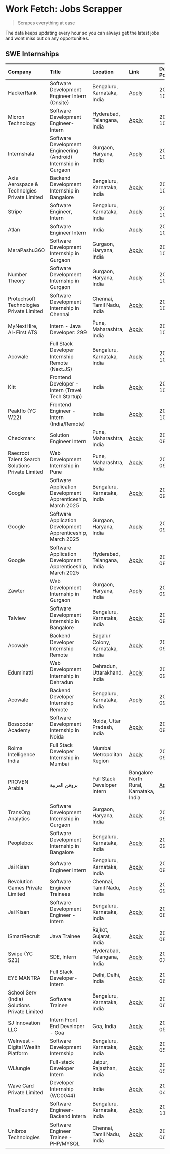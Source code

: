 # Work Fetch: Jobs Scrapper
> Scrapes everything at ease

The data keeps updating every hour so you can always get the latest jobs and wont miss out on any opportunities.

## SWE Internships
<!--START_SECTION:workfetch-->
| Company                                          | Title                                                            | Location                                | Link                                                                                                                                                                                                                                                                            | Date Posted   |
|:-------------------------------------------------|:-----------------------------------------------------------------|:----------------------------------------|:--------------------------------------------------------------------------------------------------------------------------------------------------------------------------------------------------------------------------------------------------------------------------------|:--------------|
| HackerRank                                       | Software Development Engineer Intern (Onsite)                    | Bengaluru, Karnataka, India             | [Apply](https://in.linkedin.com/jobs/view/software-development-engineer-intern-onsite-at-hackerrank-4040131804?position=21&pageNum=0&refId=TMlj2KPA%2B9gQjDVBfBXriw%3D%3D&trackingId=cxb2HffJkkEizWyu%2B6wxtA%3D%3D)                                                            | 2024-10-07    |
| Micron Technology                                | Software Development Engineer-Intern                             | Hyderabad, Telangana, India             | [Apply](https://in.linkedin.com/jobs/view/software-development-engineer-intern-at-micron-technology-4042568419?position=42&pageNum=0&refId=TMlj2KPA%2B9gQjDVBfBXriw%3D%3D&trackingId=cC3ZP47S8GQI10ItqL6WeA%3D%3D)                                                              | 2024-10-07    |
| Internshala                                      | Software Development Engineering (Android) Internship in Gurgaon | Gurgaon, Haryana, India                 | [Apply](https://in.linkedin.com/jobs/view/software-development-engineering-android-internship-in-gurgaon-at-internshala-4043996988?position=15&pageNum=0&refId=TMlj2KPA%2B9gQjDVBfBXriw%3D%3D&trackingId=%2FhGrLSKKBl8caKunfFJRXA%3D%3D)                                        | 2024-10-06    |
| Axis Aerospace & Technolgies Private Limited     | Backend Development Internship in Bangalore                      | Bengaluru, Karnataka, India             | [Apply](https://in.linkedin.com/jobs/view/backend-development-internship-in-bangalore-at-axis-aerospace-technolgies-private-limited-4043996963?position=33&pageNum=0&refId=TMlj2KPA%2B9gQjDVBfBXriw%3D%3D&trackingId=H%2BJPWP9%2BbhPZlIsaA6l5SA%3D%3D)                          | 2024-10-06    |
| Stripe                                           | Software Engineer, Intern                                        | Bengaluru, Karnataka, India             | [Apply](https://in.linkedin.com/jobs/view/software-engineer-intern-at-stripe-4008214242?position=5&pageNum=0&refId=TMlj2KPA%2B9gQjDVBfBXriw%3D%3D&trackingId=DTYE3mAkqfNXxpsl8QqFgg%3D%3D)                                                                                      | 2024-10-05    |
| Atlan                                            | Software Engineer Intern                                         | India                                   | [Apply](https://in.linkedin.com/jobs/view/software-engineer-intern-at-atlan-4040478822?position=18&pageNum=0&refId=TMlj2KPA%2B9gQjDVBfBXriw%3D%3D&trackingId=DC8ezBV7GCkJ%2BuFt%2FhzfaQ%3D%3D)                                                                                  | 2024-10-04    |
| MeraPashu360                                     | Software Development Internship in Gurgaon                       | Gurgaon, Haryana, India                 | [Apply](https://in.linkedin.com/jobs/view/software-development-internship-in-gurgaon-at-merapashu360-4042419113?position=23&pageNum=0&refId=TMlj2KPA%2B9gQjDVBfBXriw%3D%3D&trackingId=C1vyOPsfNSE1BdoW9nEz%2BQ%3D%3D)                                                           | 2024-10-04    |
| Number Theory                                    | Software Development Internship in Gurgaon                       | Gurgaon, Haryana, India                 | [Apply](https://in.linkedin.com/jobs/view/software-development-internship-in-gurgaon-at-number-theory-4042414715?position=27&pageNum=0&refId=TMlj2KPA%2B9gQjDVBfBXriw%3D%3D&trackingId=giHGhtVNxs3NqE3SgxFDtQ%3D%3D)                                                            | 2024-10-04    |
| Protechsoft Technologies Private Limited         | Software Development Internship in Chennai                       | Chennai, Tamil Nadu, India              | [Apply](https://in.linkedin.com/jobs/view/software-development-internship-in-chennai-at-protechsoft-technologies-private-limited-4042416658?position=30&pageNum=0&refId=TMlj2KPA%2B9gQjDVBfBXriw%3D%3D&trackingId=ysr3Viy48KHTfPNt8W2ufQ%3D%3D)                                 | 2024-10-04    |
| MyNextHire, AI-First ATS                         | Intern - Java Developer: 299                                     | Pune, Maharashtra, India                | [Apply](https://in.linkedin.com/jobs/view/intern-java-developer-299-at-mynexthire-ai-first-ats-4040867640?position=39&pageNum=0&refId=TMlj2KPA%2B9gQjDVBfBXriw%3D%3D&trackingId=uh8WDDMgA63z7NhhFIVQ4w%3D%3D)                                                                   | 2024-10-04    |
| Acowale                                          | Full Stack Developer Internship Remote (Next.JS)                 | Bengaluru, Karnataka, India             | [Apply](https://in.linkedin.com/jobs/view/full-stack-developer-internship-remote-next-js-at-acowale-4041816227?position=26&pageNum=0&refId=TMlj2KPA%2B9gQjDVBfBXriw%3D%3D&trackingId=BBfQwmQ6WRMUX1ZvCdjSEQ%3D%3D)                                                              | 2024-10-03    |
| Kitt                                             | Frontend Developer - Intern (Travel Tech Startup)                | India                                   | [Apply](https://in.linkedin.com/jobs/view/frontend-developer-intern-travel-tech-startup-at-kitt-4041869885?position=55&pageNum=0&refId=TMlj2KPA%2B9gQjDVBfBXriw%3D%3D&trackingId=NmGupTL9UpEmMESMM2nYfg%3D%3D)                                                                  | 2024-10-03    |
| Peakflo (YC W22)                                 | Frontend Engineer - Intern (India/Remote)                        | India                                   | [Apply](https://in.linkedin.com/jobs/view/frontend-engineer-intern-india-remote-at-peakflo-yc-w22-4037729755?position=9&pageNum=0&refId=TMlj2KPA%2B9gQjDVBfBXriw%3D%3D&trackingId=aKPyQMYvHE5i7vsui15EsQ%3D%3D)                                                                 | 2024-10-01    |
| Checkmarx                                        | Solution Engineer Intern                                         | Pune, Maharashtra, India                | [Apply](https://in.linkedin.com/jobs/view/solution-engineer-intern-at-checkmarx-4036405936?position=38&pageNum=0&refId=TMlj2KPA%2B9gQjDVBfBXriw%3D%3D&trackingId=stjHubai2NdhQS0lf%2FN6XA%3D%3D)                                                                                | 2024-09-27    |
| Raecroot Talent Search Solutions Private Limited | Web Development Internship in Pune                               | Pune, Maharashtra, India                | [Apply](https://in.linkedin.com/jobs/view/web-development-internship-in-pune-at-raecroot-talent-search-solutions-private-limited-4034584677?position=37&pageNum=0&refId=TMlj2KPA%2B9gQjDVBfBXriw%3D%3D&trackingId=T89yE9Z5nvP47jHl2dn0uw%3D%3D)                                 | 2024-09-26    |
| Google                                           | Software Application Development Apprenticeship, March 2025      | Bengaluru, Karnataka, India             | [Apply](https://in.linkedin.com/jobs/view/software-application-development-apprenticeship-march-2025-at-google-4032957527?position=2&pageNum=0&refId=TMlj2KPA%2B9gQjDVBfBXriw%3D%3D&trackingId=xFvCb8ZIb5jMfdEA6meirw%3D%3D)                                                    | 2024-09-24    |
| Google                                           | Software Application Development Apprenticeship, March 2025      | Gurgaon, Haryana, India                 | [Apply](https://in.linkedin.com/jobs/view/software-application-development-apprenticeship-march-2025-at-google-4032958554?position=3&pageNum=0&refId=TMlj2KPA%2B9gQjDVBfBXriw%3D%3D&trackingId=hOgQ65pgiQdsNmWONyvhwg%3D%3D)                                                    | 2024-09-24    |
| Google                                           | Software Application Development Apprenticeship, March 2025      | Hyderabad, Telangana, India             | [Apply](https://in.linkedin.com/jobs/view/software-application-development-apprenticeship-march-2025-at-google-4032957528?position=4&pageNum=0&refId=TMlj2KPA%2B9gQjDVBfBXriw%3D%3D&trackingId=fa2TBvorykwyE0UZX78YGg%3D%3D)                                                    | 2024-09-24    |
| Zawter                                           | Web Development Internship in Gurgaon                            | Gurgaon, Haryana, India                 | [Apply](https://in.linkedin.com/jobs/view/web-development-internship-in-gurgaon-at-zawter-4034405278?position=57&pageNum=0&refId=TMlj2KPA%2B9gQjDVBfBXriw%3D%3D&trackingId=WiTav6xQRTTGfWtTgvQYqQ%3D%3D)                                                                        | 2024-09-24    |
| Talview                                          | Software Development Internship in Bangalore                     | Bengaluru, Karnataka, India             | [Apply](https://in.linkedin.com/jobs/view/software-development-internship-in-bangalore-at-talview-4033703077?position=8&pageNum=0&refId=TMlj2KPA%2B9gQjDVBfBXriw%3D%3D&trackingId=zJsw2Ng575csdGcHBUNcbw%3D%3D)                                                                 | 2024-09-23    |
| Acowale                                          | Backend Developer Internship Remote                              | Bagalur Colony, Karnataka, India        | [Apply](https://in.linkedin.com/jobs/view/backend-developer-internship-remote-at-acowale-4030088707?position=13&pageNum=0&refId=TMlj2KPA%2B9gQjDVBfBXriw%3D%3D&trackingId=J5wTVkg6kw0EtQ0Km%2FYV4w%3D%3D)                                                                       | 2024-09-21    |
| Eduminatti                                       | Web Development Internship in Dehradun                           | Dehradun, Uttarakhand, India            | [Apply](https://in.linkedin.com/jobs/view/web-development-internship-in-dehradun-at-eduminatti-4032105381?position=17&pageNum=0&refId=TMlj2KPA%2B9gQjDVBfBXriw%3D%3D&trackingId=arsgpFIGsKeO248zB33nTA%3D%3D)                                                                   | 2024-09-21    |
| Acowale                                          | Backend Developer Internship Remote                              | Bengaluru, Karnataka, India             | [Apply](https://in.linkedin.com/jobs/view/backend-developer-internship-remote-at-acowale-4030975489?position=7&pageNum=0&refId=TMlj2KPA%2B9gQjDVBfBXriw%3D%3D&trackingId=e5ckKFO0Q3O%2FriiD87rLMw%3D%3D)                                                                        | 2024-09-20    |
| Bosscoder Academy                                | Software Development Internship in Noida                         | Noida, Uttar Pradesh, India             | [Apply](https://in.linkedin.com/jobs/view/software-development-internship-in-noida-at-bosscoder-academy-4031161323?position=11&pageNum=0&refId=TMlj2KPA%2B9gQjDVBfBXriw%3D%3D&trackingId=mpQQIIPLdAKDzH6RzkEU3A%3D%3D)                                                          | 2024-09-20    |
| Roima Intelligence India                         | Full Stack Developer Internship in Mumbai                        | Mumbai Metropolitan Region              | [Apply](https://in.linkedin.com/jobs/view/full-stack-developer-internship-in-mumbai-at-roima-intelligence-india-4031159544?position=50&pageNum=0&refId=TMlj2KPA%2B9gQjDVBfBXriw%3D%3D&trackingId=iuXt2DSRUpad18BgxGzW%2Fg%3D%3D)                                                | 2024-09-20    |
| PROVEN Arabia | بروفن العربية                    | Full Stack Developer Intern                                      | Bangalore North Rural, Karnataka, India | [Apply](https://in.linkedin.com/jobs/view/full-stack-developer-intern-at-proven-arabia-%D8%A8%D8%B1%D9%88%D9%81%D9%86-%D8%A7%D9%84%D8%B9%D8%B1%D8%A8%D9%8A%D8%A9-4028862862?position=58&pageNum=0&refId=TMlj2KPA%2B9gQjDVBfBXriw%3D%3D&trackingId=RHtxgq1jXCPvXIG92NKrNg%3D%3D) | 2024-09-17    |
| TransOrg Analytics                               | Software Development Internship in Gurgaon                       | Gurgaon, Haryana, India                 | [Apply](https://in.linkedin.com/jobs/view/software-development-internship-in-gurgaon-at-transorg-analytics-4024791052?position=56&pageNum=0&refId=TMlj2KPA%2B9gQjDVBfBXriw%3D%3D&trackingId=P2c5%2F8Ieu95%2FVPPScSpsNg%3D%3D)                                                   | 2024-09-12    |
| Peoplebox                                        | Software Development Internship in Bangalore                     | Bengaluru, Karnataka, India             | [Apply](https://in.linkedin.com/jobs/view/software-development-internship-in-bangalore-at-peoplebox-4022411601?position=12&pageNum=0&refId=TMlj2KPA%2B9gQjDVBfBXriw%3D%3D&trackingId=E6I9U9CuvR5qdDLJjZzJxg%3D%3D)                                                              | 2024-09-10    |
| Jai Kisan                                        | Software Engineer Intern                                         | Bengaluru, Karnataka, India             | [Apply](https://in.linkedin.com/jobs/view/software-engineer-intern-at-jai-kisan-4024075360?position=35&pageNum=0&refId=TMlj2KPA%2B9gQjDVBfBXriw%3D%3D&trackingId=8r4Ps9Ng7%2FiCUQnwHgLQMw%3D%3D)                                                                                | 2024-09-09    |
| Revolution Games Private Limited                 | Software Engineer Trainees                                       | Chennai, Tamil Nadu, India              | [Apply](https://in.linkedin.com/jobs/view/software-engineer-trainees-at-revolution-games-private-limited-4015912927?position=31&pageNum=0&refId=TMlj2KPA%2B9gQjDVBfBXriw%3D%3D&trackingId=tIzviF%2BZE9GrPKDq6AloDQ%3D%3D)                                                       | 2024-09-02    |
| Jai Kisan                                        | Software Development Engineer - Intern                           | Bengaluru, Karnataka, India             | [Apply](https://in.linkedin.com/jobs/view/software-development-engineer-intern-at-jai-kisan-4027288169?position=25&pageNum=0&refId=TMlj2KPA%2B9gQjDVBfBXriw%3D%3D&trackingId=3iysF%2BrOPo%2F%2BJ4XHbTomYQ%3D%3D)                                                                | 2024-08-22    |
| iSmartRecruit                                    | Java Trainee                                                     | Rajkot, Gujarat, India                  | [Apply](https://in.linkedin.com/jobs/view/java-trainee-at-ismartrecruit-3992301825?position=32&pageNum=0&refId=TMlj2KPA%2B9gQjDVBfBXriw%3D%3D&trackingId=SJuXReLTGNg64WIrLCV3Dw%3D%3D)                                                                                          | 2024-08-06    |
| Swipe (YC S21)                                   | SDE, Intern                                                      | Hyderabad, Telangana, India             | [Apply](https://in.linkedin.com/jobs/view/sde-intern-at-swipe-yc-s21-3980368092?position=41&pageNum=0&refId=TMlj2KPA%2B9gQjDVBfBXriw%3D%3D&trackingId=7fbt1PALvdECvkqsqoPM1g%3D%3D)                                                                                             | 2024-07-22    |
| EYE MANTRA                                       | Full Stack Developer- Intern                                     | Delhi, Delhi, India                     | [Apply](https://in.linkedin.com/jobs/view/full-stack-developer-intern-at-eye-mantra-3960988037?position=48&pageNum=0&refId=TMlj2KPA%2B9gQjDVBfBXriw%3D%3D&trackingId=5BZ7Y9r58sgMw%2BlatTqYoA%3D%3D)                                                                            | 2024-06-28    |
| School Serv (India) Solutions Private Limited    | Software Trainee                                                 | Bengaluru, Karnataka, India             | [Apply](https://in.linkedin.com/jobs/view/software-trainee-at-school-serv-india-solutions-private-limited-3953917603?position=46&pageNum=0&refId=TMlj2KPA%2B9gQjDVBfBXriw%3D%3D&trackingId=YQPLk%2Bi8iJb5%2BCI2V9rYfw%3D%3D)                                                    | 2024-06-19    |
| SJ Innovation LLC                                | Intern Front End Developer - Goa                                 | Goa, India                              | [Apply](https://in.linkedin.com/jobs/view/intern-front-end-developer-goa-at-sj-innovation-llc-3931678611?position=20&pageNum=0&refId=TMlj2KPA%2B9gQjDVBfBXriw%3D%3D&trackingId=cnbCi5Qt5TT7oSrrlMUVrA%3D%3D)                                                                    | 2024-05-24    |
| WeInvest - Digital Wealth Platform               | Software Development Internship                                  | Bengaluru, Karnataka, India             | [Apply](https://in.linkedin.com/jobs/view/software-development-internship-at-weinvest-digital-wealth-platform-3912867225?position=6&pageNum=0&refId=TMlj2KPA%2B9gQjDVBfBXriw%3D%3D&trackingId=vKp6tw2lkkW8iWGrINIyoQ%3D%3D)                                                     | 2024-05-01    |
| WiJungle                                         | Full-stack Developer Intern                                      | Jaipur, Rajasthan, India                | [Apply](https://in.linkedin.com/jobs/view/full-stack-developer-intern-at-wijungle-3912864543?position=60&pageNum=0&refId=TMlj2KPA%2B9gQjDVBfBXriw%3D%3D&trackingId=NRA52R48rvUN0SLI5zh6Jw%3D%3D)                                                                                | 2024-05-01    |
| Wave Card Private Limited                        | Developer Internship (WC0044)                                    | India                                   | [Apply](https://in.linkedin.com/jobs/view/developer-internship-wc0044-at-wave-card-private-limited-3900079966?position=47&pageNum=0&refId=TMlj2KPA%2B9gQjDVBfBXriw%3D%3D&trackingId=qwvmP%2BGtWZ7LF3xo59PJ%2Fg%3D%3D)                                                           | 2024-04-15    |
| TrueFoundry                                      | Software Engineer-Backend Intern                                 | Bengaluru, Karnataka, India             | [Apply](https://in.linkedin.com/jobs/view/software-engineer-backend-intern-at-truefoundry-3779508170?position=45&pageNum=0&refId=TMlj2KPA%2B9gQjDVBfBXriw%3D%3D&trackingId=KfKFIOX416UTnu1ZchMELg%3D%3D)                                                                        | 2023-11-10    |
| Unibros Technologies                             | Software Engineer Trainee - PHP/MYSQL                            | Chennai, Tamil Nadu, India              | [Apply](https://in.linkedin.com/jobs/view/software-engineer-trainee-php-mysql-at-unibros-technologies-3656599241?position=36&pageNum=0&refId=TMlj2KPA%2B9gQjDVBfBXriw%3D%3D&trackingId=jMcaRtyHR%2BkG7GqFGz4dfg%3D%3D)                                                          | 2023-06-12    |
<!--END_SECTION:workfetch-->
